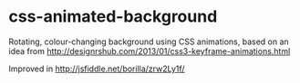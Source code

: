 # css-animated-background
Rotating, colour-changing background using CSS animations, based on an idea from http://designrshub.com/2013/01/css3-keyframe-animations.html

Improved in http://jsfiddle.net/borilla/zrw2Ly1f/
